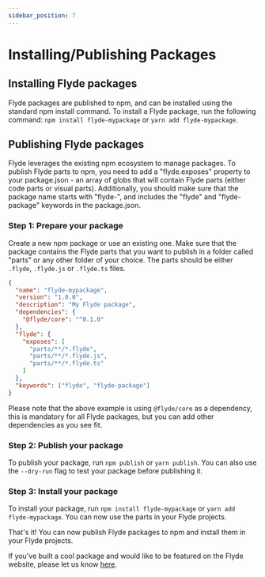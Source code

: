 ```yaml
---
sidebar_position: 7
---
```


# Installing/Publishing Packages

## Installing Flyde packages

Flyde packages are published to npm, and can be installed using the standard npm install command. To install a Flyde package, run the following command: `npm install flyde-mypackage` or `yarn add flyde-mypackage`.

## Publishing Flyde packages

Flyde leverages the existing npm ecosystem to manage packages. To publish Flyde parts to npm, you need to add a "flyde.exposes" property to your package.json - an array of globs that will contain Flyde parts (either code parts or visual parts). Additionally, you should make sure that the package name starts with "flyde-", and includes the "flyde" and "flyde-package" keywords in the package.json.

### Step 1: Prepare your package

Create a new npm package or use an existing one. Make sure that the package contains the Flyde parts that you want to publish in a folder called "parts" or any other folder of your choice. The parts should be either `.flyde`, `.flyde.js` or `.flyde.ts` files.

```json
{
  "name": "flyde-mypackage",
  "version": "1.0.0",
  "description": "My Flyde package",
  "dependencies": {
    "@flyde/core": "^0.1.0"
  },
  "flyde": {
    "exposes": [
      "parts/**/*.flyde",
      "parts/**/*.flyde.js",
      "parts/**/*.flyde.ts"
    ]
  },
  "keywords": ["flyde", "flyde-package"]
}
```

Please note that the above example is using `@flyde/core` as a dependency, this is mandatory for all Flyde packages, but you can add other dependencies as you see fit.

### Step 2: Publish your package

To publish your package, run `npm publish` or `yarn publish`. You can also use the `--dry-run` flag to test your package before publishing it.

### Step 3: Install your package

To install your package, run `npm install flyde-mypackage` or `yarn add flyde-mypackage`. You can now use the parts in your Flyde projects.

That's it! You can now publish Flyde packages to npm and install them in your Flyde projects.

If you've built a cool package and would like to be featured on the Flyde website, please let us know [here](https://discord.gg/CnaH2YfP43).
